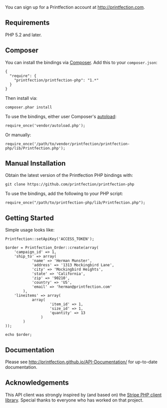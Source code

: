 You can sign up for a Printfection account at http://printfection.com.

## Requirements

PHP 5.2 and later.

## Composer

You can install the bindings via [Composer](http://getcomposer.org/). Add this to your `composer.json`:

    {
      "require": {
        "printfection/printfection-php": "1.*"
      }
    }
    
Then install via:

    composer.phar install

To use the bindings, either user Composer's [autoload](https://getcomposer.org/doc/00-intro.md#autoloading):

    require_once('vendor/autoload.php');
    
Or manually:

    require_once('/path/to/vendor/printfection/printfection-php/lib/Printfection.php');

## Manual Installation

Obtain the latest version of the Printfection PHP bindings with:

    git clone https://github.com/printfection/printfection-php

To use the bindings, add the following to your PHP script:

    require_once("/path/to/printfection-php/lib/Printfection.php");

## Getting Started

Simple usage looks like:

    Printfection::setApiKey('ACCESS_TOKEN');

    $order = Printfection_Order::create(array(
        'campaign_id' => 1,
        'ship_to' => array(
                'name' => 'Herman Munster',
                'address' => '1313 Mockingbird Lane',
                'city' => 'Mockingbird Heights',
                'state' => 'California',
                'zip' => '90210',
                'country' => 'US',
                'email' => 'herman@printfection.com'
            ),
        'lineitems' => array(
                array(
                        'item_id' => 1,
                        'size_id' => 1,
                        'quantity' => 13
                    )
            )
    ));

    echo $order;

## Documentation

Please see http://printfection.github.io/API-Documentation/ for up-to-date documentation.

## Acknowledgements

This API client was strongly inspired by (and based on) the [Stripe PHP client library](https://github.com/stripe/stripe-php/). Special thanks to everyone who has worked on that project.